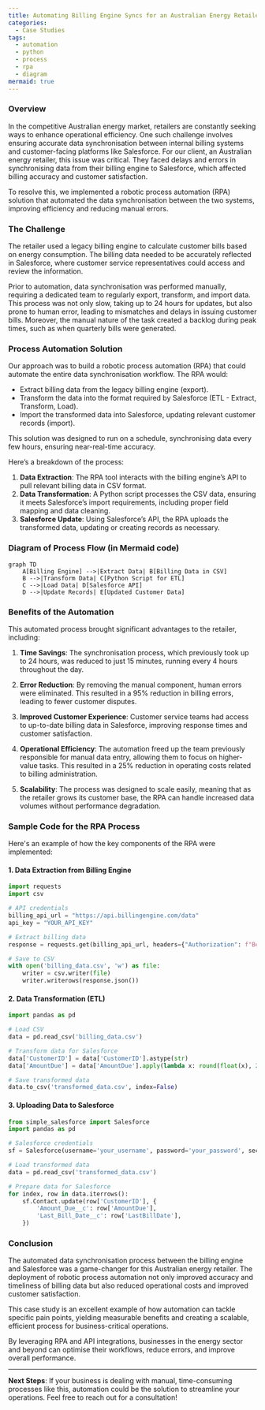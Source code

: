 ```yaml
---
title: Automating Billing Engine Syncs for an Australian Energy Retailer
categories:
  - Case Studies
tags:
  - automation
  - python
  - process
  - rpa
  - diagram
mermaid: true
---
```

### Overview

In the competitive Australian energy market, retailers are constantly seeking ways to enhance operational efficiency. One such challenge involves ensuring accurate data synchronisation between internal billing systems and customer-facing platforms like Salesforce. For our client, an Australian energy retailer, this issue was critical. They faced delays and errors in synchronising data from their billing engine to Salesforce, which affected billing accuracy and customer satisfaction.

To resolve this, we implemented a robotic process automation (RPA) solution that automated the data synchronisation between the two systems, improving efficiency and reducing manual errors.

### The Challenge

The retailer used a legacy billing engine to calculate customer bills based on energy consumption. The billing data needed to be accurately reflected in Salesforce, where customer service representatives could access and review the information. 

Prior to automation, data synchronisation was performed manually, requiring a dedicated team to regularly export, transform, and import data. This process was not only slow, taking up to 24 hours for updates, but also prone to human error, leading to mismatches and delays in issuing customer bills. Moreover, the manual nature of the task created a backlog during peak times, such as when quarterly bills were generated.

### Process Automation Solution

Our approach was to build a robotic process automation (RPA) that could automate the entire data synchronisation workflow. The RPA would:
- Extract billing data from the legacy billing engine (export).
- Transform the data into the format required by Salesforce (ETL - Extract, Transform, Load).
- Import the transformed data into Salesforce, updating relevant customer records (import).

This solution was designed to run on a schedule, synchronising data every few hours, ensuring near-real-time accuracy.

Here’s a breakdown of the process:

1. **Data Extraction**: The RPA tool interacts with the billing engine’s API to pull relevant billing data in CSV format.
2. **Data Transformation**: A Python script processes the CSV data, ensuring it meets Salesforce’s import requirements, including proper field mapping and data cleaning.
3. **Salesforce Update**: Using Salesforce’s API, the RPA uploads the transformed data, updating or creating records as necessary.

### Diagram of Process Flow (in Mermaid code)

```mermaid
graph TD
    A[Billing Engine] -->|Extract Data| B[Billing Data in CSV]
    B -->|Transform Data| C[Python Script for ETL]
    C -->|Load Data| D[Salesforce API]
    D -->|Update Records| E[Updated Customer Data]
```

### Benefits of the Automation

This automated process brought significant advantages to the retailer, including:

1. **Time Savings**: The synchronisation process, which previously took up to 24 hours, was reduced to just 15 minutes, running every 4 hours throughout the day.
   
2. **Error Reduction**: By removing the manual component, human errors were eliminated. This resulted in a 95% reduction in billing errors, leading to fewer customer disputes.

3. **Improved Customer Experience**: Customer service teams had access to up-to-date billing data in Salesforce, improving response times and customer satisfaction.

4. **Operational Efficiency**: The automation freed up the team previously responsible for manual data entry, allowing them to focus on higher-value tasks. This resulted in a 25% reduction in operating costs related to billing administration.

5. **Scalability**: The process was designed to scale easily, meaning that as the retailer grows its customer base, the RPA can handle increased data volumes without performance degradation.

### Sample Code for the RPA Process

Here's an example of how the key components of the RPA were implemented:

#### 1. Data Extraction from Billing Engine
```python
import requests
import csv

# API credentials
billing_api_url = "https://api.billingengine.com/data"
api_key = "YOUR_API_KEY"

# Extract billing data
response = requests.get(billing_api_url, headers={"Authorization": f"Bearer {api_key}"})

# Save to CSV
with open('billing_data.csv', 'w') as file:
    writer = csv.writer(file)
    writer.writerows(response.json())
```

#### 2. Data Transformation (ETL)
```python
import pandas as pd

# Load CSV
data = pd.read_csv('billing_data.csv')

# Transform data for Salesforce
data['CustomerID'] = data['CustomerID'].astype(str)
data['AmountDue'] = data['AmountDue'].apply(lambda x: round(float(x), 2))

# Save transformed data
data.to_csv('transformed_data.csv', index=False)
```

#### 3. Uploading Data to Salesforce
```python
from simple_salesforce import Salesforce
import pandas as pd

# Salesforce credentials
sf = Salesforce(username='your_username', password='your_password', security_token='your_token')

# Load transformed data
data = pd.read_csv('transformed_data.csv')

# Prepare data for Salesforce
for index, row in data.iterrows():
    sf.Contact.update(row['CustomerID'], {
        'Amount_Due__c': row['AmountDue'],
        'Last_Bill_Date__c': row['LastBillDate'],
    })
```

### Conclusion

The automated data synchronisation process between the billing engine and Salesforce was a game-changer for this Australian energy retailer. The deployment of robotic process automation not only improved accuracy and timeliness of billing data but also reduced operational costs and improved customer satisfaction.

This case study is an excellent example of how automation can tackle specific pain points, yielding measurable benefits and creating a scalable, efficient process for business-critical operations.

By leveraging RPA and API integrations, businesses in the energy sector and beyond can optimise their workflows, reduce errors, and improve overall performance.

---

**Next Steps**: If your business is dealing with manual, time-consuming processes like this, automation could be the solution to streamline your operations. Feel free to reach out for a consultation!